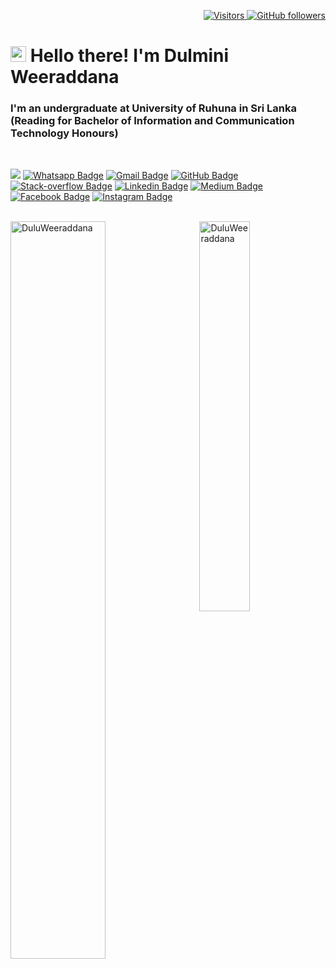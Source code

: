 <p align="right">
  <a href="https://github.com/DuluWeeraddana">
    <img src="https://komarev.com/ghpvc/?username=DuluWeeraddana&style=flat-square&color=040404" alt="Visitors" />
  </a>
  <a href="https://github.com/DuluWeeraddana?tab=followers">
    <img alt="GitHub followers" src="https://img.shields.io/github/followers/DuluWeeraddana?style=flat-square&color=040404&labelColor=565656&logo=github" alt="Followers" />
  </a>
</p>

<h1 align="left" id="macropower-title"><img src="https://media.giphy.com/media/hvRJCLFzcasrR4ia7z/giphy.gif" width="25px"></a> Hello there! I'm Dulmini Weeraddana</h1>
<h3 align="left">I'm an undergraduate at University of Ruhuna in Sri Lanka (Reading for Bachelor of Information and Communication Technology Honours)</h3>

<br>

[![](https://img.shields.io/website?color=040404&style=flat-square&labelColor=34b7a7&up_message=DW&url=https://duluweeraddana.github.io)](https://duluweeraddana.github.io)
[![Whatsapp Badge](https://img.shields.io/badge/WhatsApp-075e54?style=flat-square&logo=whatsapp&logoColor=white&link=https://wa.me/+94712123127)](https://wa.me/+94712123127)
[![Gmail Badge](https://img.shields.io/badge/Gmail-db4437?style=flat-square&logo=Gmail&logoColor=white&link=mailto:duluweeraddana143@gmail.com)](mailto:duluweeraddana143@gmail.com)
[![GitHub Badge](https://img.shields.io/badge/GitHub-100000?style=flat-square&logo=github&logoColor=white&link=https://github.com/DuluWeeraddana)](https://github.com/DuluWeeraddana)
[![Stack-overflow Badge](https://img.shields.io/badge/Stack-overflow-FE7A16?style=flat-square&logo=stack-overflow&logoColor=white&link=https://stackoverflow.com/users/18874176/dulmini-weeraddana)](https://stackoverflow.com/users/18874176/dulmini-weeraddana)
[![Linkedin Badge](https://img.shields.io/badge/LinkedIn-0a66c2?style=flat-square&labelColor=0a66c2&logo=Linkedin&logoColor=white&link=https://www.linkedin.com/in/dulminiweeraddana/)](https://www.linkedin.com/in/dulminiweeraddana/)
[![Medium Badge](https://img.shields.io/badge/Medium-02b875?style=flat-square&labelColor=12100e&logo=Medium&link=https://dulminiweeraddana.medium.com/)](https://dulminiweeraddana.medium.com/)
[![Facebook Badge](https://img.shields.io/badge/Facebook-1877f2?style=flat-square&logoColor=white&logo=facebook&link=https://www.facebook.com/dulmini.weeraddana.5)](https://www.facebook.com/dulmini.weeraddana.5)
[![Instagram Badge](https://img.shields.io/badge/Instagram-c32aa3?style=flat-square&logo=instagram&logoColor=white&link=https://www.instagram.com/dulumini_weeraddana/)](https://www.instagram.com/dulumini_weeraddana/)

<br>


<a href="#DuluWeeraddana-title">
  <img width="55%" src="https://github-readme-stats.vercel.app/api?username=DuluWeeraddana&show_icons=true&title_color=34b7a7&icon_color=34b7a7&text_color=ffffff&bg_color=040404&border_color=34b7a7" alt="DuluWeeraddana" align="left" />
</a>

<a href="#DuluWeeraddana-title">
  <img width="40%" src="https://github-readme-stats.vercel.app/api/top-langs/?username=DuluWeeraddana&title_color=34b7a7&text_color=ffffff&icon_color=34b7a7&bg_color=040404&langs_count=8&layout=compact&border_color=34b7a7" alt="DuluWeeraddana" align="right" />
</a>
